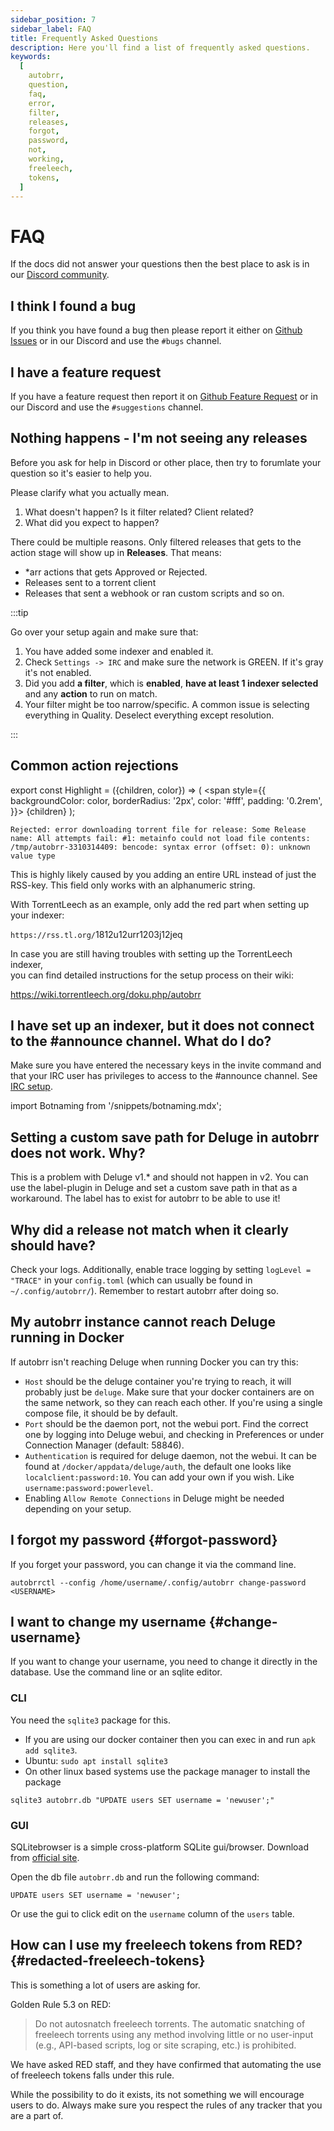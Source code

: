 ```yaml
---
sidebar_position: 7
sidebar_label: FAQ
title: Frequently Asked Questions
description: Here you'll find a list of frequently asked questions.
keywords:
  [
    autobrr,
    question,
    faq,
    error,
    filter,
    releases,
    forgot,
    password,
    not,
    working,
    freeleech,
    tokens,
  ]
---
```


# FAQ

If the docs did not answer your questions then the best place to ask is in our [Discord community](https://discord.gg/WQ2eUycxyT).

## I think I found a bug

If you think you have found a bug then please report it either on [Github Issues](https://github.com/autobrr/autobrr/issues/new?assignees=&labels=bug&projects=&template=bug_report.md&title=) or in our Discord and use the `#bugs` channel.

## I have a feature request

If you have a feature request then report it on [Github Feature Request](https://github.com/autobrr/autobrr/issues/new?assignees=&labels=Feature+request&projects=&template=feature_request.md&title=%5BFEATURE+REQ%5D) or in our Discord and use the `#suggestions` channel.

## Nothing happens - I'm not seeing any releases

Before you ask for help in Discord or other place, then try to forumlate your question so it's easier to help you.

Please clarify what you actually mean.

1. What doesn't happen? Is it filter related? Client related?
2. What did you expect to happen?

There could be multiple reasons. Only filtered releases that gets to the action stage will show up in **Releases**. That means:

- \*arr actions that gets Approved or Rejected.
- Releases sent to a torrent client
- Releases that sent a webhook or ran custom scripts and so on.

:::tip

Go over your setup again and make sure that:

1. You have added some indexer and enabled it.
2. Check `Settings -> IRC` and make sure the network is GREEN. If it's gray it's not enabled.
3. Did you add **a filter**, which is **enabled**, **have at least 1 indexer selected** and any **action** to run on match.
4. Your filter might be too narrow/specific. A common issue is selecting everything in Quality. Deselect everything except resolution.

:::

## Common action rejections

export const Highlight = ({children, color}) => (
<span
style={{
      backgroundColor: color,
      borderRadius: '2px',
      color: '#fff',
      padding: '0.2rem',
    }}>
{children}
</span>
);

    Rejected: error downloading torrent file for release: Some Release name: All attempts fail: #1: metainfo could not load file contents: /tmp/autobrr-3310314409: bencode: syntax error (offset: 0): unknown value type

This is highly likely caused by you adding an entire URL instead of just the RSS-key. This field only works with an alphanumeric string.

With TorrentLeech as an example, only add the red part when setting up your indexer:

`https://rss.tl.org/`<Highlight color="#ff2754">1812u12urr1203j12jeq</Highlight>

In case you are still having troubles with setting up the TorrentLeech indexer,  
you can find detailed instructions for the setup process on their wiki:

https://wiki.torrentleech.org/doku.php/autobrr

## I have set up an indexer, but it does not connect to the #announce channel. What do I do?

Make sure you have entered the necessary keys in the invite command and that your IRC user has privileges to access to the #announce channel. See [IRC setup](./configuration/irc.md).

import Botnaming from '/snippets/botnaming.mdx';

<Botnaming/>

## Setting a custom save path for Deluge in autobrr does not work. Why?

This is a problem with Deluge v1.\* and should not happen in v2.
You can use the label-plugin in Deluge and set a custom save path in that as a workaround. The label has to exist for autobrr to be able to use it!

## Why did a release not match when it clearly should have?

Check your logs. Additionally, enable trace logging by setting `logLevel = "TRACE"` in your `config.toml` (which can usually be found in `~/.config/autobrr/`). Remember to restart autobrr after doing so.

## My autobrr instance cannot reach Deluge running in Docker

If autobrr isn't reaching Deluge when running Docker you can try this:

- `Host` should be the deluge container you're trying to reach, it will probably just be `deluge`.
  Make sure that your docker containers are on the same network, so they can reach each other. If you're using a single compose file, it should be by default.
- `Port` should be the daemon port, not the webui port. Find the correct one by logging into Deluge webui, and checking in Preferences or under Connection Manager (default: 58846).
- `Authentication` is required for deluge daemon, not the webui.
  It can be found at `/docker/appdata/deluge/auth`, the default one looks like `localclient:password:10`.
  You can add your own if you wish. Like `username:password:powerlevel`.
- Enabling `Allow Remote Connections` in Deluge might be needed depending on your setup.

## I forgot my password {#forgot-password}

If you forget your password, you can change it via the command line.

```shell
autobrrctl --config /home/username/.config/autobrr change-password <USERNAME>
```

## I want to change my username {#change-username}

If you want to change your username, you need to change it directly in the database.
Use the command line or an sqlite editor.

### CLI

You need the `sqlite3` package for this.

- If you are using our docker container then you can exec in and run `apk add sqlite3`.
- Ubuntu: `sudo apt install sqlite3`
- On other linux based systems use the package manager to install the package

`sqlite3 autobrr.db "UPDATE users SET username = 'newuser';"`

### GUI

SQLitebrowser is a simple cross-platform SQLite gui/browser. Download from [official site](https://sqlitebrowser.org/dl/).

Open the db file `autobrr.db` and run the following command:

`UPDATE users SET username = 'newuser';`

Or use the gui to click edit on the `username` column of the `users` table.

## How can I use my freeleech tokens from RED? {#redacted-freeleech-tokens}

This is something a lot of users are asking for.

Golden Rule 5.3 on RED:

> Do not autosnatch freeleech torrents.
> The automatic snatching of freeleech torrents using any method involving little or no user-input (e.g., API-based scripts, log or site scraping, etc.) is prohibited.

We have asked RED staff, and they have confirmed that automating the use of freeleech tokens falls under this rule.

While the possibility to do it exists, its not something we will encourage users to do. Always make sure you respect the rules of any tracker that you are a part of.
